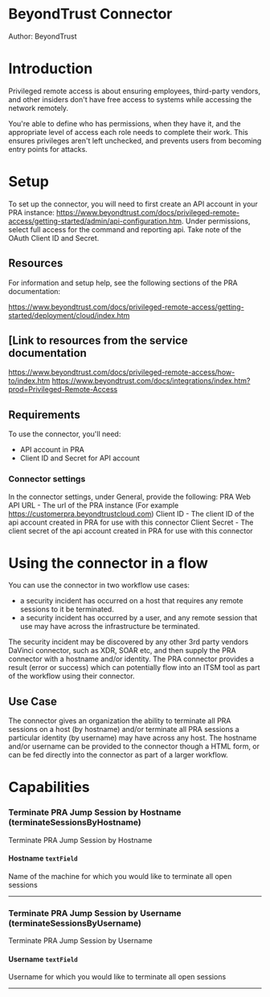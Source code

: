 
# BeyondTrust Connector


Author: BeyondTrust


# Introduction

Privileged remote access is about ensuring employees, third-party vendors, and other insiders don't have free access to systems while accessing the network remotely.

You're able to define who has permissions, when they have it, and the appropriate level of access each role needs to complete their work. This ensures privileges aren't left unchecked, and prevents users from becoming entry points for attacks.


# Setup
To set up the connector,  you will need to first create an API account in your PRA instance:  https://www.beyondtrust.com/docs/privileged-remote-access/getting-started/admin/api-configuration.htm.  Under permissions, select full access for the command and reporting api.  Take note of the OAuth Client ID and Secret.



## Resources

For information and setup help, see the following sections of the PRA documentation:

https://www.beyondtrust.com/docs/privileged-remote-access/getting-started/deployment/cloud/index.htm


## [Link to resources from the service documentation

https://www.beyondtrust.com/docs/privileged-remote-access/how-to/index.htm
https://www.beyondtrust.com/docs/integrations/index.htm?prod=Privileged-Remote-Access


## Requirements

To use the connector, you'll need:

* API account in PRA
* Client ID and Secret for API account 


### Connector settings

In the connector settings, under General, provide the following:
PRA Web API URL - The url of the PRA instance (For example https://customerpra.beyondtrustcloud.com)
Client ID - The client ID of the api account created in PRA for use with this connector
Client Secret - The client secret of the api account created in PRA for use with this connector


# Using the connector in a flow

You can use the connector in two workflow use cases:
- a security incident has occurred on a host that requires any remote sessions to it be terminated.
- a security incident has occurred by a user, and any remote session that use may have across the infrastructure be terminated. 

The security incident may be discovered by any other 3rd party vendors DaVinci connector, such as XDR, SOAR etc, and then supply the PRA connector with a hostname and/or identity.  The PRA connector provides a result (error or success) which can potentially flow into an ITSM tool as part of the workflow using their connector. 

## Use Case

The connector gives an organization the ability to terminate all PRA sessions on a host (by hostname) and/or terminate all PRA sessions a particular identity (by username) may have across any host.   The hostname and/or username can be provided to the connector though a HTML form, or can be fed directly into the connector as part of a larger workflow. 


# Capabilities

### Terminate PRA Jump Session by Hostname (terminateSessionsByHostname)


Terminate PRA Jump Session by Hostname

#### Hostname `textField`


Name of the machine for which you would like to terminate all open sessions

---

### Terminate PRA Jump Session by Username (terminateSessionsByUsername)


Terminate PRA Jump Session by Username

#### Username `textField`


Username for which you would like to terminate all open sessions

---


